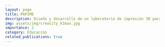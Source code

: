 ```yaml
---
layout: page
title: PAPIME
description: Diseño y desarrollo de un laboratorio de impresión 3D para la enseñanza
img: assets/img/creality_k1max.jpg
importance: 2
category: Educación
related_publications: true
---
```

